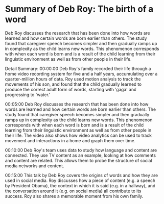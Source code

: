# Summary of Deb Roy: The birth of a word

Deb Roy discusses the research that has been done into how words are learned and how certain words are born earlier than others. The study found that caregiver speech becomes simpler and then gradually ramps up in complexity as the child learns new words. This phenomenon corresponds with when each word is born and is a result of the child learning from their linguistic environment as well as from other people in their life.

Detail Summary: 
00:00:00
Deb Roy's family recorded their life through a home video recording system for five and a half years, accumulating over a quarter-million hours of data. Roy used motion analysis to track the movements of his son, and found that the child gradually learned to produce the correct adult form of words, starting with 'gaga' and progressing to 'water.'

00:05:00
Deb Roy discusses the research that has been done into how words are learned and how certain words are born earlier than others. The study found that caregiver speech becomes simpler and then gradually ramps up in complexity as the child learns new words. This phenomenon corresponds with when each word is born and is a result of the child learning from their linguistic environment as well as from other people in their life. The video also shows how video analytics can be used to track movement and interactions in a home and graph them over time.

00:10:00
Deb Roy's team uses data to study how language and content are connected. They use TV content as an example, looking at how comments and content are related. This allows them to probe the structure of social media networks and content.

00:15:00
This talk by Deb Roy covers the origins of words and how they are used in social media. Roy discusses how a piece of content (e.g. a speech by President Obama), the context in which it is said (e.g. in a hallway), and the conversation around it (e.g. on social media) all contribute to its success. Roy also shares a memorable moment from his own family.

